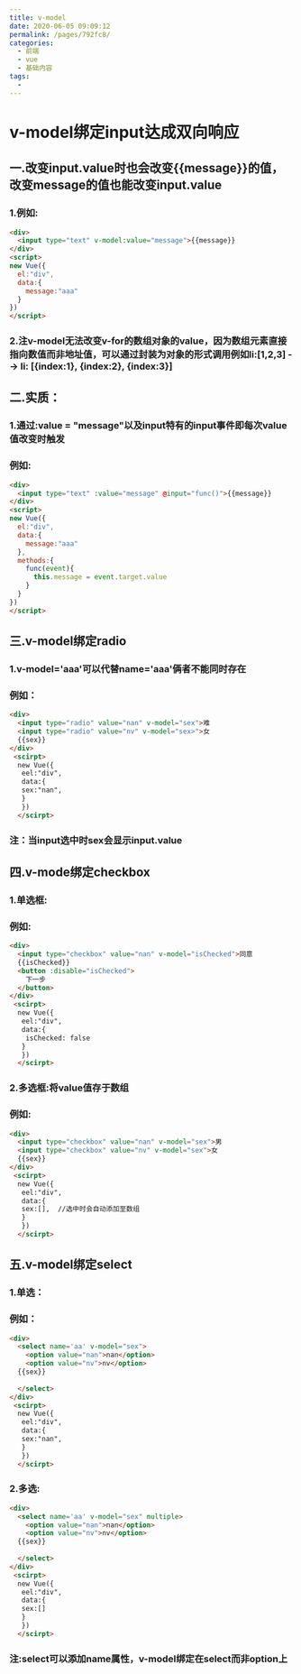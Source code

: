 ```yaml
---
title: v-model
date: 2020-06-05 09:09:12
permalink: /pages/792fc8/
categories:
  - 前端
  - vue
  - 基础内容
tags:
  - 
---
```

# v-model绑定input达成双向响应

## 一.改变input.value时也会改变{{message}}的值，改变message的值也能改变input.value

### 1.例如:

```html
<div>
  <input type="text" v-model:value="message">{{message}}
</div>
<script>
new Vue({
  el:"div",
  data:{
    message:"aaa"
  }
})
</script>
```

### 2.注v-model无法改变v-for的数组对象的value，因为数组元素直接指向数值而非地址值，可以通过封装为对象的形式调用例如li:[1,2,3] --> li: [{index:1}, {index:2}, {index:3}]



## 二.实质：

### 1.通过:value = "message"以及input特有的input事件即每次value值改变时触发

### 例如:

```html
<div>
  <input type="text" :value="message" @input="func()">{{message}}
</div>
<script>
new Vue({
  el:"div",
  data:{
    message:"aaa"
  },
  methods:{
    func(event){
      this.message = event.target.value
    }
  }
})
</script>
```

## 三.v-model绑定radio

### 1.v-model='aaa'可以代替name='aaa'俩者不能同时存在

### 例如：

```html
<div>
  <input type="radio" value="nan" v-model="sex">难
  <input type="radio" value="nv" v-model="sex>">女
  {{sex}}
</div>
 <scirpt>
  new Vue({
   eel:"div",
   data:{
   sex:"nan",
   }
   })
  </scirpt>
```

### 注：当input选中时sex会显示input.value

## 四.v-mode绑定checkbox

### 1.单选框:

### 例如:

```html
<div>
  <input type="checkbox" value="nan" v-model="isChecked">同意
  {{isChecked}}
  <button :disable="isChecked">
    下一步
  </button>
</div>
 <scirpt>
  new Vue({
   eel:"div",
   data:{
   	isChecked: false
   }
   })
  </scirpt>
```

### 2.多选框:将value值存于数组

### 例如:

```html
<div>
  <input type="checkbox" value="nan" v-model="sex">男
  <input type="checkbox" value="nv" v-model="sex">女
  {{sex}}
</div>
 <scirpt>
  new Vue({
   eel:"div",
   data:{
   sex:[],	//选中时会自动添加至数组
   }
   })
  </scirpt>
```

## 五.v-model绑定select

### 1.单选：

### 例如：

```html
<div>
  <select name='aa' v-model="sex">
    <option value="nan">nan</option>
    <option value="nv">nv</option>
  {{sex}}
        
  </select>
</div>
 <scirpt>
  new Vue({
   eel:"div",
   data:{
   sex:"nan",
   }
   })
  </scirpt>
```



### 2.多选:

```html
<div>
  <select name='aa' v-model="sex" multiple>
    <option value="nan">nan</option>
    <option value="nv">nv</option>
  {{sex}}
        
  </select>
</div>
 <scirpt>
  new Vue({
   eel:"div",
   data:{
   sex:[]
   }
   })
  </scirpt>
```

### 注:select可以添加name属性，v-model绑定在select而非option上

